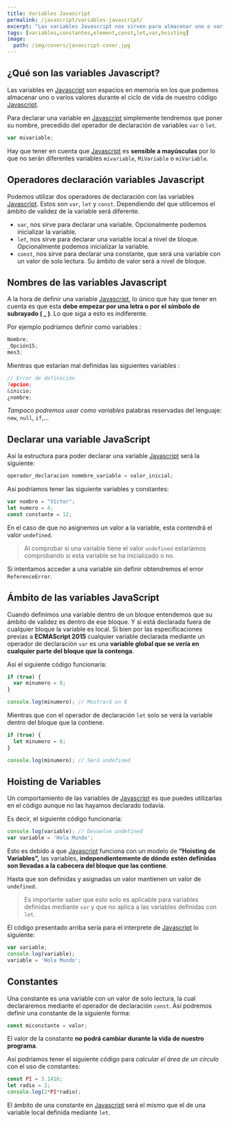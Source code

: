 ```yaml
---
title: Variables Javascript
permalink: /javascript/variables-javascript/
excerpt: "Las variables Javascript nos sirven para almacenar uno o varios valores a lo largo del ciclo de vida del programa. Su tipado es dinámico."
tags: [variables,constantes,element,const,let,var,hoisting]
image:
  path: /img/covers/javascript-cover.jpg
---
```


## ¿Qué son las variables Javascript?


Las variables en [Javascript](https://www.manualweb.net/javascript/) son espacios en memoria en los que podemos almacenar uno o varios valores durante el ciclo de vida de nuestro código [Javascript](https://www.manualweb.net/javascript/).


Para declarar una variable en [Javascript](https://www.manualweb.net/javascript/) simplemente tendremos que poner su nombre, precedido del operador de declaración de variables `var` o `let`.


```javascript
var mivariable;
```


Hay que tener en cuenta que [Javascript](https://www.manualweb.net/javascript/) es **sensible a mayúsculas** por lo que no serán diferentes variables `mivariable`, `MiVariable` o `miVariable`.


## Operadores declaración variables Javascript


Podemos utilizar dos operadores de declaración con las variables [Javascript](https://www.manualweb.net/javascript/). Estos son `var`, `let` y `const`. Dependiendo del que utilicemos el ámbito de validez de la variable será diferente.

- `var`, nos sirve para declarar una variable. Opcionalmente podemos inicializar la variable.
- `let`, nos sirve para declarar una variable local a nivel de bloque. Opcionalmente podemos inicializar la variable.
- `const`, nos sirve para declarar una constante, que será una variable con un valor de solo lectura. Su ámbito de valor será a nivel de bloque.

## Nombres de las variables Javascript


A la hora de definir una variable [Javascript](https://www.manualweb.net/javascript/), lo único que hay que tener en cuenta es que esta **debe empezar por una letra o por el símbolo de subrayado ( _ )**. Lo que siga a esto es indiferente.


Por ejemplo podríamos definir como variables :


```javascript
Nombre;
_Opción15;
mes3;
```


Mientras que estarían mal definidas las siguientes variables :


```javascript
// Error de definición
7opcion;
&inicio;
¿nombre; 
```


_Tampoco podremos usar como variables_ palabras reservadas del lenguaje: `new`, `null`, `if`,…


## Declarar una variable JavaScript


Así la estructura para poder declarar una variable [Javascript](https://www.manualweb.net/javascript/) será la siguiente:


```javascript
operador_declaracion nommbre_variable = valor_inicial;
```


Así podríamos tener las siguiente variables y constantes:


```javascript
var nombre = "Víctor";
let numero = 4;
const constante = 12;
```


En el caso de que no asignemos un valor a la variable, esta contendrá el valor `undefined`.


> Al comprobar si una variable tiene el valor `undefined` estaríamos comprobando si esta variable se ha inicializado o no.


Si intentamos acceder a una variable sin definir obtendremos el error `ReferenceError`.


## Ámbito de las variables JavaScript


Cuando definimos una variable dentro de un bloque entendemos que su ámbito de validez es dentro de ese bloque. Y si está declarada fuera de cualquier bloque la variable es local. Si bien por las especificaciones previas a **ECMAScript 2015** cualquier variable declarada mediante un operador de declaración `var` es una **variable global que se vería en cualquier parte del bloque que la contenga**.


Así el siguiente código funcionaría:


```javascript
if (true) {
  var minumero = 8;
}

console.log(minumero); // Mostrará un 8
```


Mientras que con el operador de declaración `let` solo se verá la variable dentro del bloque que la contiene.


```javascript
if (true) {
  let minumero = 8;
}

console.log(minumero); // Será undefined
```


## Hoisting de Variables


Un comportamiento de las variables de [Javascript](https://www.manualweb.net/javascript/) es que puedes utilizarlas en el código aunque no las hayamos declarado todavía.


Es decir, el siguiente código funcionaría:


```javascript
console.log(variable); // Devuelve undefined
var variable = 'Hola Mundo';
```


Esto es debido a que [Javascript](https://www.manualweb.net/javascript/) funciona con un modelo de **“Hoisting de Variables”,** las variables, **independientemente de dónde estén definidas son llevadas a la cabecera del bloque que las contiene**.


Hasta que son definidas y asignadas un valor mantienen un valor de `undefined`.


> Es importante saber que esto solo es aplicable para variables definidas mediante `var` y que no aplica a las variables definidas con `let`.


El código presentado arriba sería para el interprete de [Javascript](https://www.manualweb.net/javascript/) lo siguiente:


```javascript
var variable;
console.log(variable);
variable = 'Hola Mundo';
```


## Constantes


Una constante es una variable con un valor de solo lectura, la cual declararemos mediante el operador de declaración `const`. Así podremos definir una constante de la siguiente forma:


```javascript
const miconstante = valor;
```


El valor de la constante **no podrá cambiar durante la vida de nuestro programa**.


Así podríamos tener el siguiente código para _calcular el área de un círculo_ con el uso de constantes:


```javascript
const PI = 3.1416;
let radio = 2;
console.log(2*PI*radio);
```


El ámbito de una constante en [Javascript](https://www.manualweb.net/javascript/) será el mismo que el de una variable local definida mediante `let`.

